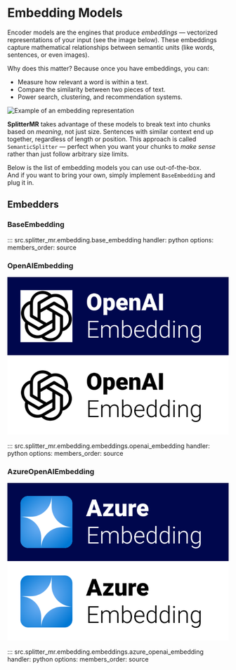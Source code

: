 # Embedding Models

Encoder models are the engines that produce *embeddings* — vectorized representations of your input (see the image below). These embeddings capture mathematical relationships between semantic units (like words, sentences, or even images).  

Why does this matter? Because once you have embeddings, you can:  
- Measure how relevant a word is within a text.  
- Compare the similarity between two pieces of text.  
- Power search, clustering, and recommendation systems.  

![Example of an embedding representation](../assets/vectorization.png)

**SplitterMR** takes advantage of these models to break text into chunks based on *meaning*, not just size. Sentences with similar context end up together, regardless of length or position. This approach is called `SemanticSplitter` — perfect when you want your chunks to *make sense* rather than just follow arbitrary size limits.

Below is the list of embedding models you can use out-of-the-box.  
And if you want to bring your own, simply implement `BaseEmbedding` and plug it in.

## Embedders

### BaseEmbedding

::: src.splitter_mr.embedding.base_embedding
    handler: python
    options:
      members_order: source

### OpenAIEmbedding

![OpenAIEmbedding logo](../assets/openai_embedding_model_button.svg#gh-light-mode-only)
![OpenAIEmbedding logo](../assets/openai_embedding_model_button_white.svg#gh-dark-mode-only)

::: src.splitter_mr.embedding.embeddings.openai_embedding
    handler: python
    options:
      members_order: source

### AzureOpenAIEmbedding

![AzureOpenAIEmbedding logo](../assets/azure_openai_embedding_button.svg#gh-light-mode-only)
![AzureOpenAIEmbedding logo](../assets/azure_openai_embedding_button_white.svg#gh-dark-mode-only)

::: src.splitter_mr.embedding.embeddings.azure_openai_embedding
    handler: python
    options:
      members_order: source
